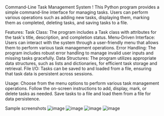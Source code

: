 Command-Line Task Management System ! 
This Python program provides a simple command-line interface for managing tasks. Users can perform various operations such as adding new tasks, displaying them, marking them as completed, deleting tasks, and saving tasks to a file.

Features:
Task Class: The program includes a Task class with attributes for the task's title, description, and completion status.
Menu-Driven Interface: Users can interact with the system through a user-friendly menu that allows them to perform various task management operations.
Error Handling: The program includes robust error handling to manage invalid user inputs and missing tasks gracefully.
Data Structures: The program utilizes appropriate data structures, such as lists and dictionaries, for efficient task storage and retrieval.
File I/O: Tasks can be saved to and loaded from a file, ensuring that task data is persistent across sessions.

Usage:
Choose from the menu options to perform various task management operations.
Follow the on-screen instructions to add, display, mark, or delete tasks as needed.
Save tasks to a file and load them from a file for data persistence.

Sample screenshots
![image](https://github.com/meyyappan055/alexa-IPA/assets/119162363/64818d97-85ab-4068-a4cd-989b04d7037f)
![image](https://github.com/meyyappan055/alexa-IPA/assets/119162363/8326e056-c26f-4c00-a82e-90b5043f0026)
![image](https://github.com/meyyappan055/alexa-IPA/assets/119162363/e4d8566e-00aa-4796-a235-e22457a9d231)
![image](https://github.com/meyyappan055/alexa-IPA/assets/119162363/7a244296-dbf9-4779-b128-ca754b0469be)
